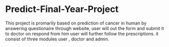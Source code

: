 # Predict-Final-Year-Project

This project is promarily based on prediction of cancer in human by answering questionaire through website, user will out the form and submit it to doctor on respond from him user will further follow the prescriptions.
it consist of three modules user , doctor and admin.
